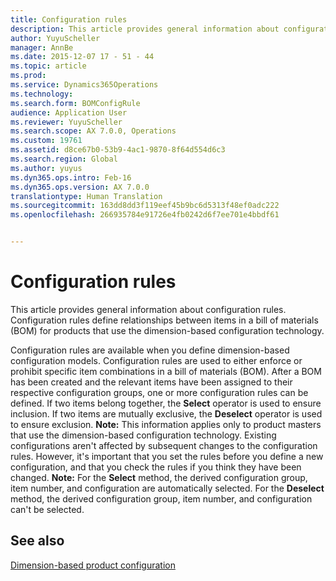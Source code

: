 ```yaml
---
title: Configuration rules
description: This article provides general information about configuration rules. Configuration rules define relationships between items in a bill of materials (BOM) for products that use the dimension-based configuration technology.
author: YuyuScheller
manager: AnnBe
ms.date: 2015-12-07 17 - 51 - 44
ms.topic: article
ms.prod: 
ms.service: Dynamics365Operations
ms.technology: 
ms.search.form: BOMConfigRule
audience: Application User
ms.reviewer: YuyuScheller
ms.search.scope: AX 7.0.0, Operations
ms.custom: 19761
ms.assetid: d8ce67b0-53b9-4ac1-9870-8f64d554d6c3
ms.search.region: Global
ms.author: yuyus
ms.dyn365.ops.intro: Feb-16
ms.dyn365.ops.version: AX 7.0.0
translationtype: Human Translation
ms.sourcegitcommit: 163dd8dd3f119eef45b9bc6d5313f48ef0adc222
ms.openlocfilehash: 266935784e91726e4fb0242d6f7ee701e4bbdf61


---
```


# <a name="configuration-rules"></a>Configuration rules

This article provides general information about configuration rules. Configuration rules define relationships between items in a bill of materials (BOM) for products that use the dimension-based configuration technology.

Configuration rules are available when you define dimension-based configuration models. Configuration rules are used to either enforce or prohibit specific item combinations in a bill of materials (BOM). After a BOM has been created and the relevant items have been assigned to their respective configuration groups, one or more configuration rules can be defined. If two items belong together, the **Select** operator is used to ensure inclusion. If two items are mutually exclusive, the **Deselect** operator is used to ensure exclusion. **Note:** This information applies only to product masters that use the dimension-based configuration technology. Existing configurations aren't affected by subsequent changes to the configuration rules. However, it's important that you set the rules before you define a new configuration, and that you check the rules if you think they have been changed. **Note:** For the **Select** method, the derived configuration group, item number, and configuration are automatically selected. For the **Deselect** method, the derived configuration group, item number, and configuration can't be selected.

<a name="see-also"></a>See also
--------

[Dimension-based product configuration](https://ax.help.dynamics.com/en/?post_type=incsub_wiki&p=231054)




<!--HONumber=Feb17_HO3-->


